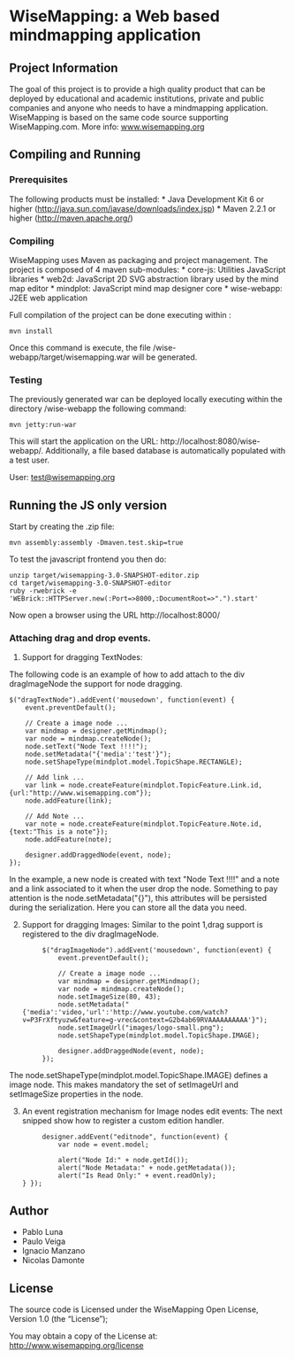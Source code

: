 # WiseMapping: a Web based mindmapping application

## Project Information

The goal of this project is to provide a high quality product that can be deployed by educational and academic institutions, private and public companies and anyone who needs to have a mindmapping application. WiseMapping is based on the same code source supporting WiseMapping.com. More info: www.wisemapping.org

## Compiling and Running

### Prerequisites

The following products must be installed:
    * Java Development Kit 6 or higher (http://java.sun.com/javase/downloads/index.jsp)
    * Maven 2.2.1 or higher (http://maven.apache.org/)

### Compiling

WiseMapping uses Maven as packaging and project management. The project is composed of 4 maven sub-modules:
    * core-js: Utilities JavaScript libraries
    * web2d: JavaScript 2D SVG abstraction library used by the mind map editor
    * mindplot: JavaScript mind map designer core
    * wise-webapp: J2EE web application 

Full compilation of the project can be done executing within <project-dir>:

`mvn install`

Once this command is execute, the file <project-dir>/wise-webapp/target/wisemapping.war will be generated.

### Testing

The previously generated war can be deployed locally executing within the directory <project-dir>/wise-webapp the following command:

`mvn jetty:run-war`

This will start the application on the URL: http://localhost:8080/wise-webapp/. Additionally, a file based database is automatically populated with a test user.

User: test@wisemapping.org


## Running the JS only version

Start by creating the .zip file: 

`mvn assembly:assembly -Dmaven.test.skip=true`

To test the javascript frontend you then do:

    unzip target/wisemapping-3.0-SNAPSHOT-editor.zip
    cd target/wisemapping-3.0-SNAPSHOT-editor
    ruby -rwebrick -e 'WEBrick::HTTPServer.new(:Port=>8000,:DocumentRoot=>".").start' 

Now open a browser using the URL http://localhost:8000/

### Attaching drag and drop events.

1) Support for dragging TextNodes: 

The following code is an example of how to add attach to the div dragImageNode the support for node dragging. 
 
    $("dragTextNode").addEvent('mousedown', function(event) {
        event.preventDefault();

        // Create a image node ...
        var mindmap = designer.getMindmap();
        var node = mindmap.createNode();
        node.setText("Node Text !!!!");
        node.setMetadata("{'media':'test'}");
        node.setShapeType(mindplot.model.TopicShape.RECTANGLE);

        // Add link ...
        var link = node.createFeature(mindplot.TopicFeature.Link.id, {url:"http://www.wisemapping.com"});
        node.addFeature(link);

        // Add Note ...
        var note = node.createFeature(mindplot.TopicFeature.Note.id, {text:"This is a note"});
        node.addFeature(note);

        designer.addDraggedNode(event, node);
    });

In the example, a new node is created with text "Node Text !!!!" and a note and a link associated to it when the user drop the node. Something to pay attention is the node.setMetadata("{}"), this attributes will be persisted during the serialization. Here you can store all the data you need. 

2) Support for dragging Images:  Similar to the point 1,drag support is registered to the div dragImageNode.

            $("dragImageNode").addEvent('mousedown', function(event) {
                event.preventDefault();

                // Create a image node ...
                var mindmap = designer.getMindmap();
                var node = mindmap.createNode();
                node.setImageSize(80, 43);
                node.setMetadata("{'media':'video,'url':'http://www.youtube.com/watch?v=P3FrXftyuzw&feature=g-vrec&context=G2b4ab69RVAAAAAAAAAA'}");
                node.setImageUrl("images/logo-small.png");
                node.setShapeType(mindplot.model.TopicShape.IMAGE);

                designer.addDraggedNode(event, node);
            });

The  node.setShapeType(mindplot.model.TopicShape.IMAGE) defines a image node. This makes mandatory the set of setImageUrl and setImageSize properties in the node. 

3) An event registration mechanism for Image nodes edit events: The next snipped show how to register a custom edition handler. 

            designer.addEvent("editnode", function(event) {
                var node = event.model;

                alert("Node Id:" + node.getId());
                alert("Node Metadata:" + node.getMetadata());
                alert("Is Read Only:" + event.readOnly);
       } });



## Author

   * Pablo Luna
   * Paulo Veiga
   * Ignacio Manzano
   * Nicolas Damonte

## License

The source code is Licensed under the WiseMapping Open License, Version 1.0 (the “License”);

You may obtain a copy of the License at: http://www.wisemapping.org/license




